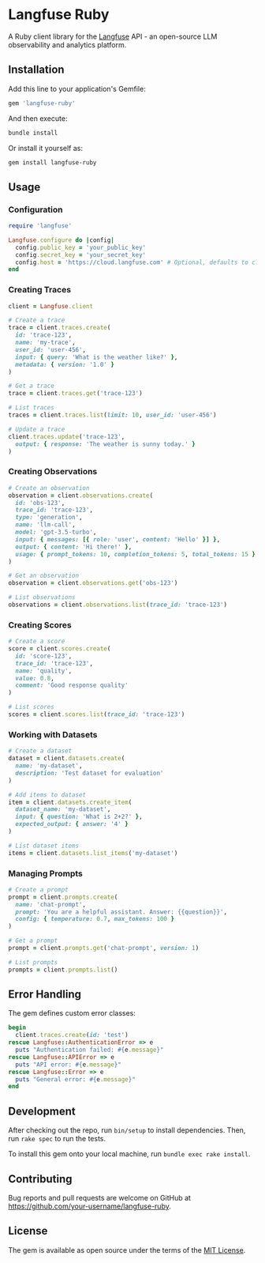 # Langfuse Ruby

A Ruby client library for the [Langfuse](https://langfuse.com) API - an open-source LLM observability and analytics platform.

## Installation

Add this line to your application's Gemfile:

```ruby
gem 'langfuse-ruby'
```

And then execute:

```bash
bundle install
```

Or install it yourself as:

```bash
gem install langfuse-ruby
```

## Usage

### Configuration

```ruby
require 'langfuse'

Langfuse.configure do |config|
  config.public_key = 'your_public_key'
  config.secret_key = 'your_secret_key'
  config.host = 'https://cloud.langfuse.com' # Optional, defaults to cloud.langfuse.com
end
```

### Creating Traces

```ruby
client = Langfuse.client

# Create a trace
trace = client.traces.create(
  id: 'trace-123',
  name: 'my-trace',
  user_id: 'user-456',
  input: { query: 'What is the weather like?' },
  metadata: { version: '1.0' }
)

# Get a trace
trace = client.traces.get('trace-123')

# List traces
traces = client.traces.list(limit: 10, user_id: 'user-456')

# Update a trace
client.traces.update('trace-123', 
  output: { response: 'The weather is sunny today.' }
)
```

### Creating Observations

```ruby
# Create an observation
observation = client.observations.create(
  id: 'obs-123',
  trace_id: 'trace-123',
  type: 'generation',
  name: 'llm-call',
  model: 'gpt-3.5-turbo',
  input: { messages: [{ role: 'user', content: 'Hello' }] },
  output: { content: 'Hi there!' },
  usage: { prompt_tokens: 10, completion_tokens: 5, total_tokens: 15 }
)

# Get an observation
observation = client.observations.get('obs-123')

# List observations
observations = client.observations.list(trace_id: 'trace-123')
```

### Creating Scores

```ruby
# Create a score
score = client.scores.create(
  id: 'score-123',
  trace_id: 'trace-123',
  name: 'quality',
  value: 0.8,
  comment: 'Good response quality'
)

# List scores
scores = client.scores.list(trace_id: 'trace-123')
```

### Working with Datasets

```ruby
# Create a dataset
dataset = client.datasets.create(
  name: 'my-dataset',
  description: 'Test dataset for evaluation'
)

# Add items to dataset
item = client.datasets.create_item(
  dataset_name: 'my-dataset',
  input: { question: 'What is 2+2?' },
  expected_output: { answer: '4' }
)

# List dataset items
items = client.datasets.list_items('my-dataset')
```

### Managing Prompts

```ruby
# Create a prompt
prompt = client.prompts.create(
  name: 'chat-prompt',
  prompt: 'You are a helpful assistant. Answer: {{question}}',
  config: { temperature: 0.7, max_tokens: 100 }
)

# Get a prompt
prompt = client.prompts.get('chat-prompt', version: 1)

# List prompts
prompts = client.prompts.list()
```

## Error Handling

The gem defines custom error classes:

```ruby
begin
  client.traces.create(id: 'test')
rescue Langfuse::AuthenticationError => e
  puts "Authentication failed: #{e.message}"
rescue Langfuse::APIError => e
  puts "API error: #{e.message}"
rescue Langfuse::Error => e
  puts "General error: #{e.message}"
end
```

## Development

After checking out the repo, run `bin/setup` to install dependencies. Then, run `rake spec` to run the tests.

To install this gem onto your local machine, run `bundle exec rake install`.

## Contributing

Bug reports and pull requests are welcome on GitHub at https://github.com/your-username/langfuse-ruby.

## License

The gem is available as open source under the terms of the [MIT License](https://opensource.org/licenses/MIT).

